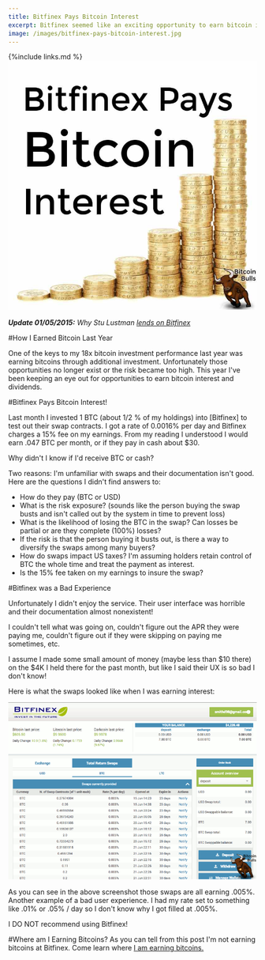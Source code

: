 ```yaml
---
title: Bitfinex Pays Bitcoin Interest
excerpt: Bitfinex seemed like an exciting opportunity to earn bitcoin interest. Unfortunately I did not like the service.
image: /images/bitfinex-pays-bitcoin-interest.jpg
---
```


{%include links.md %}
![Bitfinex Pays Bitcoin Interest](/images/bitfinex-pays-bitcoin-interest.jpg "Bitfinex Pays Bitcoin Interest")

***Update 01/05/2015:** Why Stu Lustman [lends on Bitfinex](http://p2plendingexpert.com/why-i-lend-on-bitfinex/)*

#How I Earned Bitcoin Last Year

One of the keys to my 18x bitcoin investment performance last year was earning bitcoins through additional investment. Unfortunately those opportunities no longer exist or the risk became too high. This year I've been keeping an eye out for opportunities to earn bitcoin interest and dividends.

#Bitfinex Pays Bitcoin Interest!

Last month I invested 1 BTC (about 1/2 % of my holdings) into [Bitfinex] to test out their swap contracts. I got a rate of 0.0016% per day and Bitfinex charges a 15% fee on my earnings. From my reading I understood I would earn .047 BTC per month, or if they pay in cash about $30.

Why didn't I know if I'd receive BTC or cash?

Two reasons: I'm unfamiliar with swaps and their documentation isn't good. Here are the questions I didn't find answers to:

* How do they pay (BTC or USD)
* What is the risk exposure? (sounds like the person buying the swap busts and isn't called out by the system in time to prevent loss)
* What is the likelihood of losing the BTC in the swap? Can losses be partial or are they complete (100%) losses?
* If the risk is that the person buying it busts out, is there a way to diversify the swaps among many buyers?
* How do swaps impact US taxes? I'm assuming holders retain control of BTC the whole time and treat the payment as interest. 
* Is the 15% fee taken on my earnings to insure the swap?

#Bitfinex was a Bad Experience

Unfortunately I didn't enjoy the service. Their user interface was horrible and their documentation almost non­existent! 

I couldn't tell what was going on, couldn't figure out the APR they were paying me, couldn't figure out if they were skipping on paying me sometimes, etc.

I assume I made some small amount of money (maybe less than $10 there) on the $4K I held there for the past month, but like I said their UX is so bad I don't know!

Here is what the swaps looked like when I was earning interest:

![Bitfinex swaps earning bitcoin interest](/images/bitfinex-swaps-earning-bitcoin-interest.gif "Bitfinex swaps earning bitcoin interest")

As you can see in the above screenshot those swaps are all earning .005%. Another example of a bad user experience. I had my rate set to something like .01% or .05% / day so I don't know why I got filled at .005%.

I DO NOT recommend using Bitfinex! 

#Where am I Earning Bitcoins?
As you can tell from this post I'm not earning bitcoins at Bitfinex. Come learn where [I am earning bitcoins.](/portfolio/)